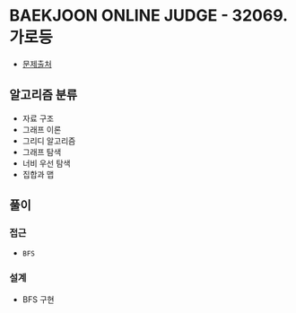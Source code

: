 # BAEKJOON ONLINE JUDGE - 32069. 가로등

- [문제출처](https://www.acmicpc.net/problem/32069 '32069. 가로등')

## 알고리즘 분류

- 자료 구조
- 그래프 이론
- 그리디 알고리즘
- 그래프 탐색
- 너비 우선 탐색
- 집합과 맵

## 풀이

### 접근

- `BFS`

### 설계

- BFS 구현
